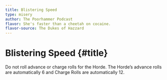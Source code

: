 ```yaml
---
title: Blistering Speed
type: misery
author: The Poorhammer Podcast
flavor: She's faster than a cheetah on cocaine.
flavor-source: The Dukes of Hazzard
---
```


# Blistering Speed {#title}

Do not roll advance or charge rolls for the Horde. The Horde’s advance rolls are automatically 6 and Charge Rolls are automatically 12.
